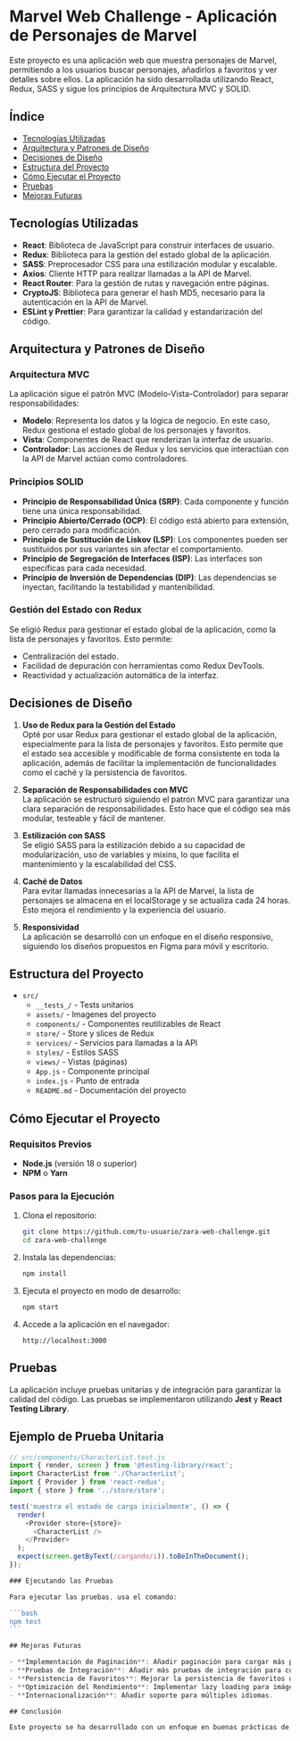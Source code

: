 # Marvel Web Challenge - Aplicación de Personajes de Marvel

Este proyecto es una aplicación web que muestra personajes de Marvel, permitiendo a los usuarios buscar personajes, añadirlos a favoritos y ver detalles sobre ellos. La aplicación ha sido desarrollada utilizando React, Redux, SASS y sigue los principios de Arquitectura MVC y SOLID.

## Índice

- [Tecnologías Utilizadas](#tecnologías-utilizadas)
- [Arquitectura y Patrones de Diseño](#arquitectura-y-patrones-de-diseño)
- [Decisiones de Diseño](#decisiones-de-diseño)
- [Estructura del Proyecto](#estructura-del-proyecto)
- [Cómo Ejecutar el Proyecto](#cómo-ejecutar-el-proyecto)
- [Pruebas](#pruebas)
- [Mejoras Futuras](#mejoras-futuras)

## Tecnologías Utilizadas

- **React**: Biblioteca de JavaScript para construir interfaces de usuario.
- **Redux**: Biblioteca para la gestión del estado global de la aplicación.
- **SASS**: Preprocesador CSS para una estilización modular y escalable.
- **Axios**: Cliente HTTP para realizar llamadas a la API de Marvel.
- **React Router**: Para la gestión de rutas y navegación entre páginas.
- **CryptoJS**: Biblioteca para generar el hash MD5, necesario para la autenticación en la API de Marvel.
- **ESLint y Prettier**: Para garantizar la calidad y estandarización del código.

## Arquitectura y Patrones de Diseño

### Arquitectura MVC

La aplicación sigue el patrón MVC (Modelo-Vista-Controlador) para separar responsabilidades:

- **Modelo**: Representa los datos y la lógica de negocio. En este caso, Redux gestiona el estado global de los personajes y favoritos.
- **Vista**: Componentes de React que renderizan la interfaz de usuario.
- **Controlador**: Las acciones de Redux y los servicios que interactúan con la API de Marvel actúan como controladores.

### Principios SOLID

- **Principio de Responsabilidad Única (SRP)**: Cada componente y función tiene una única responsabilidad.
- **Principio Abierto/Cerrado (OCP)**: El código está abierto para extensión, pero cerrado para modificación.
- **Principio de Sustitución de Liskov (LSP)**: Los componentes pueden ser sustituidos por sus variantes sin afectar el comportamiento.
- **Principio de Segregación de Interfaces (ISP)**: Las interfaces son específicas para cada necesidad.
- **Principio de Inversión de Dependencias (DIP)**: Las dependencias se inyectan, facilitando la testabilidad y mantenibilidad.

### Gestión del Estado con Redux

Se eligió Redux para gestionar el estado global de la aplicación, como la lista de personajes y favoritos. Esto permite:

- Centralización del estado.
- Facilidad de depuración con herramientas como Redux DevTools.
- Reactividad y actualización automática de la interfaz.

## Decisiones de Diseño

1. **Uso de Redux para la Gestión del Estado**  
   Opté por usar Redux para gestionar el estado global de la aplicación, especialmente para la lista de personajes y favoritos. Esto permite que el estado sea accesible y modificable de forma consistente en toda la aplicación, además de facilitar la implementación de funcionalidades como el caché y la persistencia de favoritos.

2. **Separación de Responsabilidades con MVC**  
   La aplicación se estructuró siguiendo el patrón MVC para garantizar una clara separación de responsabilidades. Esto hace que el código sea más modular, testeable y fácil de mantener.

3. **Estilización con SASS**  
   Se eligió SASS para la estilización debido a su capacidad de modularización, uso de variables y mixins, lo que facilita el mantenimiento y la escalabilidad del CSS.

4. **Caché de Datos**  
   Para evitar llamadas innecesarias a la API de Marvel, la lista de personajes se almacena en el localStorage y se actualiza cada 24 horas. Esto mejora el rendimiento y la experiencia del usuario.

5. **Responsividad**  
   La aplicación se desarrolló con un enfoque en el diseño responsivo, siguiendo los diseños propuestos en Figma para móvil y escritorio.

## Estructura del Proyecto

- `src/`
  - `__tests_/` - Tests unitarios
  - `assets/` - Imagenes del proyecto
  - `components/` - Componentes reutilizables de React
  - `store/` - Store y slices de Redux
  - `services/` - Servicios para llamadas a la API
  - `styles/` - Estilos SASS
  - `views/` - Vistas (páginas)
  - `App.js` - Componente principal
  - `index.js` - Punto de entrada
  - `README.md` - Documentación del proyecto

## Cómo Ejecutar el Proyecto

### Requisitos Previos

- **Node.js** (versión 18 o superior)
- **NPM** o **Yarn**

### Pasos para la Ejecución

1. Clona el repositorio:

   ```bash
   git clone https://github.com/tu-usuario/zara-web-challenge.git
   cd zara-web-challenge
   ```

2. Instala las dependencias:

   ```bash
   npm install
   ```

3. Ejecuta el proyecto en modo de desarrollo:

   ```bash
   npm start
   ```

4. Accede a la aplicación en el navegador:

   ```plaintext
   http://localhost:3000
   ```

## Pruebas

La aplicación incluye pruebas unitarias y de integración para garantizar la calidad del código. Las pruebas se implementaron utilizando **Jest** y **React Testing Library**.

## Ejemplo de Prueba Unitaria

````javascript
// src/components/CharacterList.test.js
import { render, screen } from '@testing-library/react';
import CharacterList from './CharacterList';
import { Provider } from 'react-redux';
import { store } from '../store/store';

test('muestra el estado de carga inicialmente', () => {
  render(
    <Provider store={store}>
      <CharacterList />
    </Provider>
  );
  expect(screen.getByText(/cargando/i)).toBeInTheDocument();
});

### Ejecutando las Pruebas

Para ejecutar las pruebas, usa el comando:

```bash
npm test
```

## Mejoras Futuras

- **Implementación de Paginación**: Añadir paginación para cargar más personajes a medida que el usuario hace scroll.
- **Pruebas de Integración**: Añadir más pruebas de integración para cubrir escenarios complejos.
- **Persistencia de Favoritos**: Mejorar la persistencia de favoritos usando IndexedDB o una solución más robusta.
- **Optimización del Rendimiento**: Implementar lazy loading para imágenes y componentes.
- **Internacionalización**: Añadir soporte para múltiples idiomas.

## Conclusión

Este proyecto se ha desarrollado con un enfoque en buenas prácticas de desarrollo, como la utilización de la arquitectura MVC, los principios SOLID y la gestión del estado con Redux. La aplicación es escalable, modular y fácil de mantener, además de seguir un diseño responsivo y centrado en el usuario.
````
